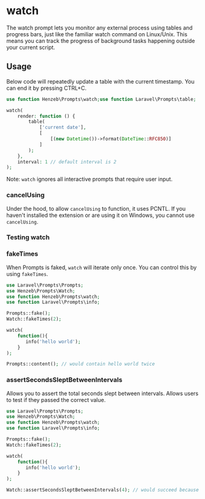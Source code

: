 # watch

The watch prompt lets you monitor any external process using tables and progress
bars, just like the familiar watch command on Linux/Unix. This means you can
track the progress of background tasks happening outside your current script.

## Usage

Below code will repeatedly update a table with the current timestamp. You can
end it by pressing CTRL+C.

```php
use function Henzeb\Prompts\watch;use function Laravel\Prompts\table;

watch(
    render: function () {
        table(
            ['current date'],
            [
                [(new Datetime())->format(DateTime::RFC850)]
            ]
        );
    },
    interval: 1 // default interval is 2
);
```

Note: `watch` ignores all interactive prompts that require user input.

### cancelUsing

Under the hood, to allow `cancelUsing` to function, it uses PCNTL. If you haven't
installed the extension or are using it on Windows, you cannot use `cancelUsing`.

### Testing watch

### fakeTimes

When Prompts is faked, `watch` will iterate only once. You can control this
by using `fakeTimes`.

```php
use Laravel\Prompts\Prompts;
use Henzeb\Prompts\Watch;
use function Henzeb\Prompts\watch;
use function Laravel\Prompts\info;

Prompts::fake();
Watch::fakeTimes(2);

watch(
    function(){
       info('hello world');
    }
);

Prompts::content(); // would contain hello world twice
```

### assertSecondsSleptBetweenIntervals

Allows you to assert the total seconds slept between intervals. Allows users to
test if they passed the correct value.

````php
use Laravel\Prompts\Prompts;
use Henzeb\Prompts\Watch;
use function Henzeb\Prompts\watch;
use function Laravel\Prompts\info;

Prompts::fake();
Watch::fakeTimes(2);

watch(
    function(){
       info('hello world');
    }
);

Watch::assertSecondsSleptBetweenIntervals(4); // would succeed because default interval is 2 and it iterated twice.
````
